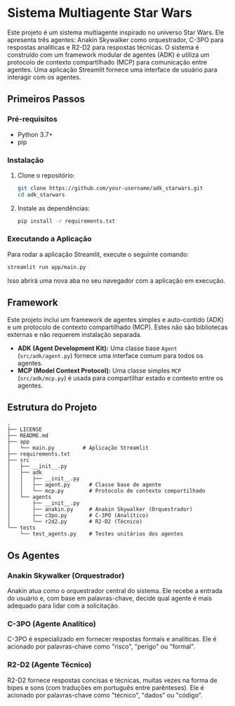 
# Sistema Multiagente Star Wars

Este projeto é um sistema multiagente inspirado no universo Star Wars. Ele apresenta três agentes: Anakin Skywalker como orquestrador, C-3PO para respostas analíticas e R2-D2 para respostas técnicas. O sistema é construído com um framework modular de agentes (ADK) e utiliza um protocolo de contexto compartilhado (MCP) para comunicação entre agentes. Uma aplicação Streamlit fornece uma interface de usuário para interagir com os agentes.

## Primeiros Passos

### Pré-requisitos

- Python 3.7+
- pip

### Instalação

1. Clone o repositório:
   ```bash
   git clone https://github.com/your-username/adk_starwars.git
   cd adk_starwars
   ```

2. Instale as dependências:
   ```bash
   pip install -r requirements.txt
   ```

### Executando a Aplicação

Para rodar a aplicação Streamlit, execute o seguinte comando:

```bash
streamlit run app/main.py
```

Isso abrirá uma nova aba no seu navegador com a aplicação em execução.

## Framework

Este projeto inclui um framework de agentes simples e auto-contido (ADK) e um protocolo de contexto compartilhado (MCP). Estes não são bibliotecas externas e não requerem instalação separada.

- **ADK (Agent Development Kit):** Uma classe base `Agent` (`src/adk/agent.py`) fornece uma interface comum para todos os agentes.
- **MCP (Model Context Protocol):** Uma classe simples `MCP` (`src/adk/mcp.py`) é usada para compartilhar estado e contexto entre os agentes.

## Estrutura do Projeto

```
.
├── LICENSE
├── README.md
├── app
│   └── main.py         # Aplicação Streamlit
├── requirements.txt
├── src
│   ├── __init__.py
│   ├── adk
│   │   ├── __init__.py
│   │   ├── agent.py      # Classe base de agente
│   │   └── mcp.py        # Protocolo de contexto compartilhado
│   └── agents
│       ├── __init__.py
│       ├── anakin.py     # Anakin Skywalker (Orquestrador)
│       ├── c3po.py       # C-3PO (Analítico)
│       └── r2d2.py       # R2-D2 (Técnico)
└── tests
    └── test_agents.py    # Testes unitários dos agentes
```

## Os Agentes

### Anakin Skywalker (Orquestrador)

Anakin atua como o orquestrador central do sistema. Ele recebe a entrada do usuário e, com base em palavras-chave, decide qual agente é mais adequado para lidar com a solicitação.

### C-3PO (Agente Analítico)

C-3PO é especializado em fornecer respostas formais e analíticas. Ele é acionado por palavras-chave como "risco", "perigo" ou "formal".

### R2-D2 (Agente Técnico)

R2-D2 fornece respostas concisas e técnicas, muitas vezes na forma de bipes e sons (com traduções em português entre parênteses). Ele é acionado por palavras-chave como "técnico", "dados" ou "código".

